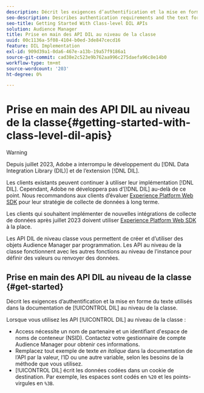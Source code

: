 ```yaml
---
description: Décrit les exigences d’authentification et la mise en forme du texte utilisées dans la documentation de DIL au niveau de la classe.
seo-description: Describes authentication requirements and the text formatting used in the class-level DIL documentation.
seo-title: Getting Started With Class-level DIL APIs
solution: Audience Manager
title: Prise en main des API DIL au niveau de la classe
uuid: 00c1136a-5f08-4104-b0ed-3de847cecd16
feature: DIL Implementation
exl-id: 909d39a1-0da6-467e-a13b-19a57f9186a1
source-git-commit: cad38e2c523e9b762aa996c275daefa96c8e14b0
workflow-type: tm+mt
source-wordcount: '203'
ht-degree: 0%

---
```


# Prise en main des API DIL au niveau de la classe{#getting-started-with-class-level-dil-apis}

>[!WARNING]
>
>Depuis juillet 2023, Adobe a interrompu le développement du [!DNL Data Integration Library (DIL)] et de l’extension [!DNL DIL].
>
>Les clients existants peuvent continuer à utiliser leur implémentation [!DNL DIL]. Cependant, Adobe ne développera pas d’[!DNL DIL] au-delà de ce point. Nous recommandons aux clients d’évaluer [Experience Platform Web SDK](https://experienceleague.adobe.com/docs/experience-platform/edge/home.html?lang=en) pour leur stratégie de collecte de données à long terme.
>
>Les clients qui souhaitent implémenter de nouvelles intégrations de collecte de données après juillet 2023 doivent utiliser [Experience Platform Web SDK](https://experienceleague.adobe.com/docs/experience-platform/edge/home.html?lang=en) à la place.

Les API DIL de niveau classe vous permettent de créer et d’utiliser des objets Audience Manager par programmation. Les API au niveau de la classe fonctionnent avec les autres fonctions au niveau de l’instance pour définir des valeurs ou renvoyer des données.

## Prise en main des API DIL au niveau de la classe {#get-started}

Décrit les exigences d’authentification et la mise en forme du texte utilisés dans la documentation de [!UICONTROL DIL] au niveau de la classe.

<!-- 

c_class_start.xml

 -->

Lorsque vous utilisez les API [!UICONTROL DIL] au niveau de la classe :

* Access nécessite un nom de partenaire et un identifiant d&#39;espace de noms de conteneur (NSID). Contactez votre gestionnaire de compte Audience Manager pour obtenir ces informations.
* Remplacez tout exemple de texte *en italique* dans la documentation de l’API par la valeur, l’ID ou une autre variable, selon les besoins de la méthode que vous utilisez.
* [!UICONTROL DIL] écrit les données codées dans un cookie de destination. Par exemple, les espaces sont codés en `%20` et les points-virgules en `%3B`.
